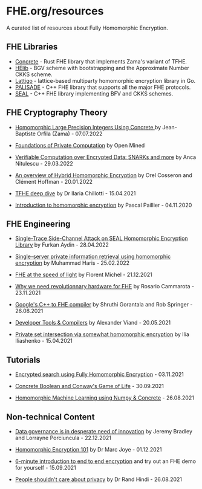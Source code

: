 # FHE.org/resources
A curated list of resources about Fully Homomorphic Encryption.

## FHE Libraries
- <a href="https://github.com/zama-ai/concrete">Concrete</a> - Rust FHE library that implements Zama's variant of TFHE.
- <a href="https://github.com/HomEnc/HElib">HElib</a> - BGV scheme with bootstrapping and the Approximate Number CKKS scheme.
- <a href="https://github.com/ldsec/lattigo">Lattigo</a> - lattice-based multiparty homomorphic encryption library in Go.
- <a href="https://palisade-crypto.org/software-library/">PALISADE</a> - C++ FHE library that supports all the major FHE protocols.
- <a href="https://github.com/microsoft/SEAL">SEAL</a> - C++ FHE library implementing BFV and CKKS schemes.


## FHE Cryptography Theory
- <a href="https://fhe.org/talks/homomorphic-large-precision-integers-using-concrete" target="_blank">Homomorphic Large Precision Integers Using Concrete
</a> by Jean-Baptiste Orfila (Zama) - 07.07.2022

- <a href="https://courses.openmined.org/courses/foundations-of-private-computation" target="_blank">Foundations of Private Computation</a> by Open Mined
- <a href="https://fhe.org/talks/verifiable-computation-over-encrypted-data" target="_blank">Verifiable Computation over Encrypted Data: SNARKs and more</a> by Anca Nitulescu - 29.03.2022
- <a href="https://fhe.org/talks/hybrid-homomorphic-encryption-by-orel-cosseron-and-clement-hoffmann" target="_blank">An overview of Hybrid Homomorphic Encryption</a> by Orel Cosseron and Clément Hoffman - 20.01.2022
- <a href="/talks/tfhe-deep-dive-by-ilaria-chillotti" target="_blank">TFHE deep dive</a> by Dr Ilaria Chillotti - 15.04.2021
- <a href="/talks/introduction-to-fhe-by-pascal-paillier" target="_blank">Introduction to homomorphic encryption</a> by Pascal Paillier - 04.11.2020

## FHE Engineering
- <a href="https://fhe.org/talks/Single-Trace-Side-Channel-Attack-on-SEAL-Homomorphic-Encryption-Library">Single-Trace Side-Channel Attack on SEAL Homomorphic Encryption Library</a> by Furkan Aydin - 28.04.2022

- <a href="https://fhe.org/talks/single-server-private-information-retrieval-using-homomorphic-encryption">Single-server private information retrieval using homomorphic encryption</a> by Muhammad Haris - 25.02.2022
- <a href="https://fhe.org/talks/fhe-at-the-speed-of-light">FHE at the speed of light</a> by Florent Michel - 21.12.2021
- <a href="https://fhe.org/talks/why-we-need-revolutionary-hardware-for-fhe">Why we need revolutionnary hardware for FHE</a> by Rosario Cammarota - 23.11.2021
- <a href="/talks/googles-c-to-fhe-transpiler-by-shruthi-gorantala-and-rob-springer" target="_blank">Google's C++ to FHE compiler</a> by Shruthi Gorantala and Rob Springer - 26.08.2021
- <a href="/talks/fhe-development-tools-by-alexander-viand" target="_blank">Developer Tools & Compilers</a> by Alexander Viand - 20.05.2021
- <a href="https://fhe.org/talks/private-set-intersection">Private set intersection via somewhat homomorphic encryption</a> by Ilia Iliashenko - 15.04.2021

## Tutorials
- <a href="https://medium.com/optalysys/encrypted-search-using-fully-homomorphic-encryption-4431e987ba40">Encrypted search using Fully Homomorphic Encryption</a> - 03.11.2021

- <a href="https://medium.com/p/f2bcfd614131/">Concrete Boolean and Conway's Game of Life</a> - 30.09.2021

- <a href="/talks/running-numpy-programs-homomorphically-by-rand-hindi-ayoub-benaissa-and-samuel-tap" target="">Homomorphic Machine Learning using Numpy & Concrete</a> - 26.08.2021

## Non-technical Content
- <a href="https://www.zama.ai/post/data-governance-is-in-desperate-need-of-innovation">Data governance is in desperate need of innovation</a> by Jeremy Bradley and Lorrayne Porciuncula - 22.12.2021

- <a href="https://www.zama.ai/post/homomorphic-encryption-101">Homomorphic Encryption 101</a> by Dr Marc Joye - 01.12.2021
- <a href="https://6min.zama.ai/" target="_blank">6-minute introduction to end to end encryption</a> and try out an FHE demo for yourself - 15.09.2021
- <a href="https://www.zama.ai/post/people-should-not-care-about-privacy" target="_blank">People shouldn't care about privacy</a> by Dr Rand Hindi - 26.08.2021
